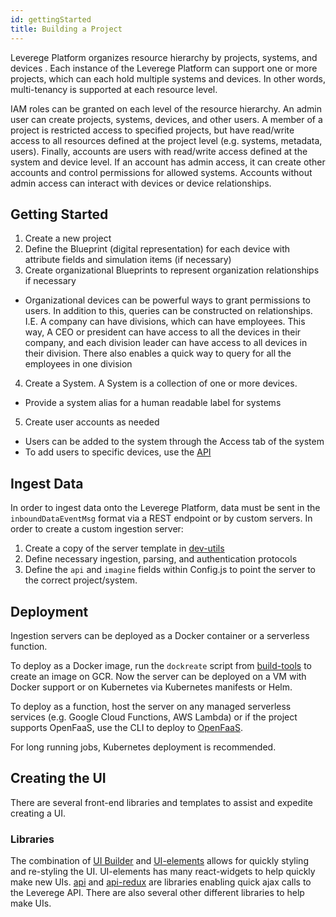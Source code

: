 ```yaml
---
id: gettingStarted
title: Building a Project
---
```

Leverege Platform organizes resource hierarchy by projects, systems, and devices . Each instance of the Leverege Platform can support one or more projects, which can each hold multiple systems and devices. In other words, multi-tenancy is supported at each resource level.

IAM roles can be granted on each level of the resource hierarchy. An admin user can create projects, systems, devices, and other users. A member of a project is restricted access to specified projects, but have read/write access to all resources defined at the project level (e.g. systems, metadata, users). Finally, accounts are users with read/write access defined at the system and device level. If an account has admin access, it can create other accounts and control permissions for allowed systems. Accounts without admin access can interact with devices or device relationships. 

## Getting Started

1. Create a new project
2. Define the Blueprint (digital representation) for each device with attribute fields and simulation items (if necessary)
3. Create organizational Blueprints to represent organization relationships if necessary
  - Organizational devices can be powerful ways to grant permissions to users. In addition to this, queries can be constructed on relationships. I.E. A company can have divisions, which can have employees. This way, A CEO or president can have access to all the devices in their company, and each division leader can have access to all devices in their division. There also enables a quick way to query for all the employees in one division
4. Create a System. A System is a collection of one or more devices.
  - Provide a system alias for a human readable label for systems 
5. Create user accounts as needed
  * Users can be added to the system through the Access tab of the system
  * To add users to specific devices, use the [API](http://docs.leverege.com/imagine-api.html#imagine-api)

## Ingest Data

In order to ingest data onto the Leverege Platform, data must be sent in the `inboundDataEventMsg` format via a REST endpoint or by custom servers. In order to create a custom ingestion server: 
 
1. Create a copy of the server template in [dev-utils](https://bitbucket.org/leverege/dev-utils/src/master/templates/server/) 
2. Define necessary ingestion, parsing, and authentication protocols
3. Define the `api` and `imagine` fields within Config.js to point the server to the correct project/system. 

## Deployment

Ingestion servers can be deployed as a Docker container or a serverless function. 

To deploy as a Docker image, run the `dockreate` script from [build-tools](https://bitbucket.org/leverege/build-tools/src/master/) to create an image on GCR. Now the server can be deployed on a VM with Docker support or on Kubernetes via Kubernetes manifests or Helm. 

To deploy as a function, host the server on any managed serverless services (e.g. Google Cloud Functions, AWS Lambda) or if the project supports OpenFaaS, use the CLI to deploy to [OpenFaaS](https://docs.openfaas.com/cli/install/).

For long running jobs, Kubernetes deployment is recommended.  

## Creating the UI

There are several front-end libraries and templates to assist and expedite creating a UI.

### Libraries

The combination of [UI Builder](http://docs.leverege.com/docs/ui-builder) and [UI-elements](http://docs.leverege.com/docs/ui-elements) allows for quickly styling and re-styling the UI. UI-elements has many react-widgets to help quickly make new UIs. [api](http://docs.leverege.com/docs/api) and [api-redux](http://docs.leverege.com/docs/api-redux) are libraries enabling quick ajax calls to the Leverege API. There are also several other different libraries to help make UIs.
